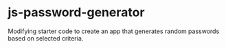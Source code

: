 # js-password-generator
Modifying starter code to create an app that generates random passwords based on selected criteria.
